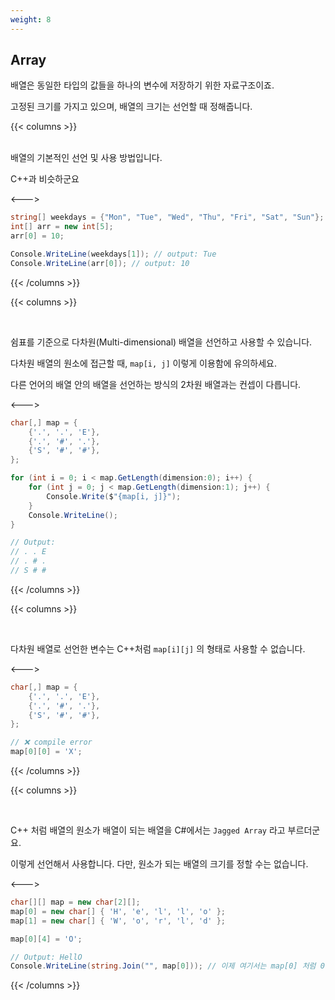 ```yaml
---
weight: 8
---
```


## Array

배열은 동일한 타입의 값들을 하나의 변수에 저장하기 위한 자료구조이죠.

고정된 크기를 가지고 있으며, 배열의 크기는 선언할 때 정해줍니다.

{{< columns >}}

<br/>
배열의 기본적인 선언 및 사용 방법입니다.

C++과 비슷하군요

<--->

```csharp
string[] weekdays = {"Mon", "Tue", "Wed", "Thu", "Fri", "Sat", "Sun"};
int[] arr = new int[5];
arr[0] = 10;

Console.WriteLine(weekdays[1]); // output: Tue
Console.WriteLine(arr[0]); // output: 10
``` 

{{< /columns >}}

{{< columns >}}

<br/>

쉼표를 기준으로 다차원(Multi-dimensional) 배열을 선언하고 사용할 수 있습니다.

다차원 배열의 원소에 접근할 때, `map[i, j]` 이렇게 이용함에 유의하세요.

다른 언어의 배열 안의 배열을 선언하는 방식의 2차원 배열과는 컨셉이 다릅니다.

<--->

```csharp
char[,] map = {
    {'.', '.', 'E'},
    {'.', '#', '.'},
    {'S', '#', '#'},
};

for (int i = 0; i < map.GetLength(dimension:0); i++) {
    for (int j = 0; j < map.GetLength(dimension:1); j++) {
        Console.Write($"{map[i, j]}");
    }
    Console.WriteLine();
}

// Output:
// . . E
// . # .
// S # #
```

{{< /columns >}}

{{< columns >}}

<br/>

다차원 배열로 선언한 변수는 C++처럼 `map[i][j]` 의 형태로 사용할 수 없습니다. 

<--->

```csharp
char[,] map = {
    {'.', '.', 'E'},
    {'.', '#', '.'},
    {'S', '#', '#'},
};

// ❌ compile error
map[0][0] = 'X';
```

{{< /columns >}}

{{< columns >}}

<br/>

C++ 처럼 배열의 원소가 배열이 되는 배열을 C#에서는 `Jagged Array` 라고 부르더군요. 

이렇게 선언해서 사용합니다. 다만, 원소가 되는 배열의 크기를 정할 수는 없습니다.

<--->

```csharp
char[][] map = new char[2][];
map[0] = new char[] { 'H', 'e', 'l', 'l', 'o' };
map[1] = new char[] { 'W', 'o', 'r', 'l', 'd' };

map[0][4] = 'O';

// Output: HellO
Console.WriteLine(string.Join("", map[0])); // 이제 여기서는 map[0] 처럼 0번째 원소에 접근해서 배열을 리턴합니다.
```

{{< /columns >}}